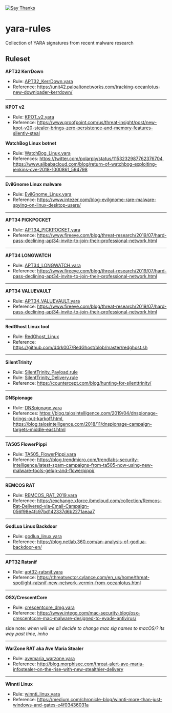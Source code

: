 [![Say Thanks](https://img.shields.io/badge/Say%20Thanks-!-1EAEDB.svg?style=flat)](https://saythanks.io/to/deadbits)

# yara-rules
Collection of YARA signatures from recent malware research

## Ruleset

**APT32 KerrDown**  
- Rule: [APT32_KerrDown.yara](https://github.com/deadbits/yara-rules/blob/master/rules/APT32_KerrDown.yara)
- Reference: https://unit42.paloaltonetworks.com/tracking-oceanlotus-new-downloader-kerrdown/
  
****
**KPOT v2**  
- Rule: [KPOT_v2.yara](https://github.com/deadbits/yara-rules/blob/master/rules/KPOT_v2.yara)
- Reference: https://www.proofpoint.com/us/threat-insight/post/new-kpot-v20-stealer-brings-zero-persistence-and-memory-features-silently-steal

**WatchBog Linux botnet**  
- Rule: [WatchBog_Linux.yara](https://github.com/deadbits/yara-rules/blob/master/rules/WatchBog_Linux.yara)
- References: https://twitter.com/polarply/status/1153232987762376704, https://www.alibabacloud.com/blog/return-of-watchbog-exploiting-jenkins-cve-2018-1000861_594798

****
**EvilGnome Linux malware**  
- Rule: [EvilGnome_Linux.yara](https://github.com/deadbits/yara-rules/blob/master/rules/EvilGnome_Linux.yara)
- Reference: https://www.intezer.com/blog-evilgnome-rare-malware-spying-on-linux-desktop-users/

****
**APT34 PICKPOCKET**  
- Rule: [APT34_PICKPOCKET.yara](https://github.com/deadbits/yara-rules/blob/master/rules/APT34_PICKPOCKET.yara)
- Reference: https://www.fireeye.com/blog/threat-research/2019/07/hard-pass-declining-apt34-invite-to-join-their-professional-network.html

****
**APT34 LONGWATCH**  
- Rule: [APT34_LONGWATCH.yara](https://github.com/deadbits/yara-rules/blob/master/rules/APT34_LONGWATCH.yara)
- Reference: https://www.fireeye.com/blog/threat-research/2019/07/hard-pass-declining-apt34-invite-to-join-their-professional-network.html

****
**APT34 VALUEVAULT**  
- Rule: [APT34_VALUEVAULT.yara](https://github.com/deadbits/yara-rules/blob/master/rules/APT34_VALUEVAULT.yara)
- Reference: https://www.fireeye.com/blog/threat-research/2019/07/hard-pass-declining-apt34-invite-to-join-their-professional-network.html

****
**RedGhost Linux tool**  
- Rule: [RedGhost_Linux](https://github.com/deadbits/yara-rules/blob/master/rules/RedGhost_Linux.yara)
- Reference: https://github.com/d4rk007/RedGhost/blob/master/redghost.sh

****
**SilentTrinity**  
- Rule: [SilentTrinity_Payload.rule](https://raw.githubusercontent.com/deadbits/yara-rules/master/rules/SilentTrinity_Payload.yara)
- Rule: [SilentTrinity_Delivery.rule](https://raw.githubusercontent.com/deadbits/yara-rules/master/rules/SilentTrinity_Delivery.yara)
- Reference: https://countercept.com/blog/hunting-for-silenttrinity/


****
**DNSpionage**  
- Rule: [DNSpionage.yara](https://github.com/deadbits/yara-rules/blob/master/rules/DNSpionage.yara)
- References: https://blog.talosintelligence.com/2019/04/dnspionage-brings-out-karkoff.html, https://blog.talosintelligence.com/2018/11/dnspionage-campaign-targets-middle-east.html

****

**TA505 FlowerPippi**  
- Rule: [TA505_FlowerPippi.yara](https://github.com/deadbits/yara-rules/blob/master/rules/TA505_FlowerPippi.yara)
- Reference: https://blog.trendmicro.com/trendlabs-security-intelligence/latest-spam-campaigns-from-ta505-now-using-new-malware-tools-gelup-and-flowerpippi/

****
**REMCOS RAT**  
- Rule: [REMCOS_RAT_2019.yara](https://github.com/deadbits/yara-rules/blob/master/rules/REMCOS_RAT_2019.yara)
- Reference: https://exchange.xforce.ibmcloud.com/collection/Remcos-Rat-Delivered-via-Email-Campaign-056f98e4fc97bd142337d6b2271aeaa7

****
**GodLua Linux Backdoor**  
- Rule: [godlua_linux.yara](https://github.com/deadbits/yara-rules/blob/master/rules/godlua_linux.yara)
- Reference: https://blog.netlab.360.com/an-analysis-of-godlua-backdoor-en/

****
**APT32 Ratsnif**
- Rule: [apt32-ratsnif.yara](https://github.com/deadbits/yara-rules/blob/master/rules/apt32-ratsnif.yara)
- Reference: https://threatvector.cylance.com/en_us/home/threat-spotlight-ratsnif-new-network-vermin-from-oceanlotus.html

****
**OSX/CrescentCore**
- Rule: [crescentcore_dmg.yara](https://github.com/deadbits/yara-rules/blob/master/rules/crescentcore_dmg.yara)
- Reference: https://www.intego.com/mac-security-blog/osx-crescentcore-mac-malware-designed-to-evade-antivirus/

side note: _when will we all decide to change mac sig names to macOS/<malware>? its way past time, imho_

****
**WarZone RAT aka Ave Maria Stealer**
- Rule: [avemaria_warzone.yara](https://github.com/deadbits/yara-rules/blob/master/rules/avemaria_warzone.yara)
- Reference: http://blog.morphisec.com/threat-alert-ave-maria-infostealer-on-the-rise-with-new-stealthier-delivery

****
**Winnti Linux**  
- Rule: [winnti_linux.yara](https://github.com/deadbits/yara-rules/blob/master/rules/winnti_linux.yara)
- Reference: https://medium.com/chronicle-blog/winnti-more-than-just-windows-and-gates-e4f03436031a
